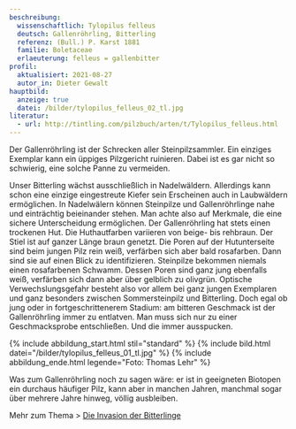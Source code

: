 ```yaml
---
beschreibung:
  wissenschaftlich: Tylopilus felleus
  deutsch: Gallenröhrling, Bitterling
  referenz: (Bull.) P. Karst 1881
  familie: Boletaceae
  erlaeuterung: felleus = gallenbitter
profil:
  aktualisiert: 2021-08-27
  autor_in: Dieter Gewalt
hauptbild:
  anzeige: true
  datei: /bilder/tylopilus_felleus_02_tl.jpg
literatur:
  - url: http://tintling.com/pilzbuch/arten/t/Tylopilus_felleus.html
---
```

Der Gallenröhrling ist der Schrecken aller Steinpilzsammler. Ein einziges Exemplar kann ein üppiges Pilzgericht ruinieren. Dabei ist es gar nicht so schwierig, eine solche Panne zu vermeiden.

Unser Bitterling wächst ausschließlich in Nadelwäldern. Allerdings kann schon eine einzige eingestreute Kiefer sein Erscheinen auch in Laubwäldern ermöglichen. In Nadelwälern können Steinpilze und Gallenröhrlinge nahe und einträchtig beieinander stehen. Man achte also auf Merkmale, die eine sichere Unterscheidung ermöglichen. Der Gallenröhrling hat stets einen trockenen Hut. Die Huthautfarben variieren von beige- bis rehbraun. Der Stiel ist auf ganzer Länge braun genetzt. Die Poren auf der Hutunterseite sind beim jungen Pilz rein weiß, verfärben sich aber bald rosafarben. Dann sind sie auf einen Blick zu identifizieren. Steinpilze bekommen niemals einen rosafarbenen Schwamm. Dessen Poren sind ganz jung ebenfalls weiß, verfärben sich dann aber über gelblich zu olivgrün. Optische Verwechslungsgefahr besteht also vor allem bei ganz jungen Exemplaren und ganz besonders zwischen Sommersteinpilz und Bitterling. Doch egal ob jung oder in fortgeschrittenerem Stadium: am bitteren Geschmack ist der Gallenröhrling immer zu entlatven. Man muss sich nur zu einer Geschmacksprobe entschließen. Und die immer ausspucken.

{% include abbildung_start.html stil="standard" %}
{% include bild.html datei="/bilder/tylopilus_felleus_01_tl.jpg" %}
{% include abbildung_ende.html legende="Foto: Thomas Lehr" %}

Was zum Gallenröhrling noch zu sagen wäre: er ist in geeigneten Biotopen ein durchaus häufiger Pilz, kann aber in manchen Jahren, manchmal sogar über mehrere Jahre hinweg, völlig ausbleiben.

Mehr zum Thema > [Die Invasion der Bitterlinge](/artikel/die-invasion-der-bitterlinge.html)